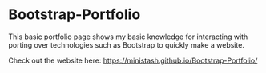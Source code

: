 # Bootstrap-Portfolio

This basic portfolio page shows my basic knowledge for interacting with porting over technologies such as Bootstrap to quickly make a website.

Check out the website here:
https://ministash.github.io/Bootstrap-Portfolio/

